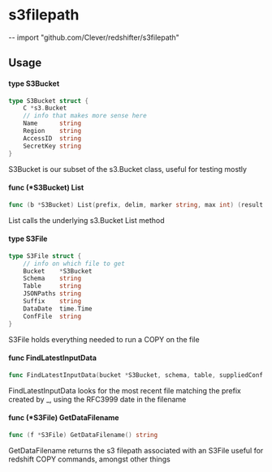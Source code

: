 # s3filepath
--
    import "github.com/Clever/redshifter/s3filepath"


## Usage

#### type S3Bucket

```go
type S3Bucket struct {
	C *s3.Bucket
	// info that makes more sense here
	Name      string
	Region    string
	AccessID  string
	SecretKey string
}
```

S3Bucket is our subset of the s3.Bucket class, useful for testing mostly

#### func (*S3Bucket) List

```go
func (b *S3Bucket) List(prefix, delim, marker string, max int) (result *s3.ListResp, err error)
```
List calls the underlying s3.Bucket List method

#### type S3File

```go
type S3File struct {
	// info on which file to get
	Bucket    *S3Bucket
	Schema    string
	Table     string
	JSONPaths string
	Suffix    string
	DataDate  time.Time
	ConfFile  string
}
```

S3File holds everything needed to run a COPY on the file

#### func  FindLatestInputData

```go
func FindLatestInputData(bucket *S3Bucket, schema, table, suppliedConf string, targetDate *time.Time) (S3File, error)
```
FindLatestInputData looks for the most recent file matching the prefix created
by <schema>_<table>, using the RFC3999 date in the filename

#### func (*S3File) GetDataFilename

```go
func (f *S3File) GetDataFilename() string
```
GetDataFilename returns the s3 filepath associated with an S3File useful for
redshift COPY commands, amongst other things
